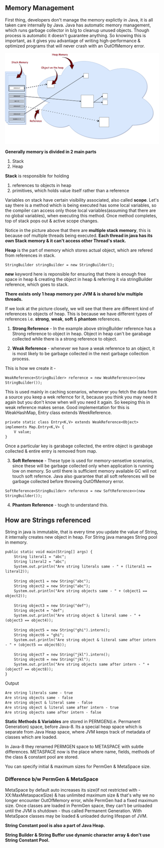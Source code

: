 ## Memory Management

First thing, developers don't manage the memory explictly in Java, it is all taken care internally by Java. Java has 
automatic memory management, which runs garbage collector in b/g to cleanup unused objects. Though process is automatic
it doesn't guarantee anything. So knowing this is important, as it gives you advantage of writing high-performance &
optimized programs that will never crash with an OutOfMemory error.

![Java Memory](https://github.com/deepakmotlani/Notes/blob/master/Core%20Java/images/java-memory-1.jpg)

**Generally memory is divided in 2 main parts**
1. Stack
2. Heap

**Stack** is responsible for holding 
1. references to objects in heap
2. primitives, which holds value itself rather than a reference

Variables on stack have certain visibility associated, also called **scope**. Let's say there is a method which is 
being executed has some local variables, so the compiler can access only those local variables(assuming that there
are no global variables), when executing this method. Once method completes, top of stack pops out & active scope 
changes.

Notice in the picture above that there are **multiple stack memory**, this is because oof multiple threads being executed.
**Each thread in java has its own Stack memory & it can't access other Thread's stack.**

**Heap** is the part of memory which stores actual object, which are refered from references in stack.

```
StringBuilder stringBuilder = new StringBuilder();
```

**new** keyword here is reponsible for ensuring that there is enough free space in heap & creating the object in heap &
referring it via stringBuilder reference, which goes to stack.

**There exists only 1 heap memory per JVM & is shared b/w multiple threads.** 

If we look at the picture closely, we will see that there are different kind of references to objects of heap. This is
because we have different types of references i.e. **strong**, **weak**, **soft** & **phantom** references.

1. **Strong Reference** - In the example above stringBuilder reference has a Strong reference to object in heap. 
Object in heap can't be garabage collected while there is a strong reference to object.

2. **Weak Reference** - whenever we have a weak reference to an object, it is most likely to be garbage collected in
the next garbage collection process.

This is how we create it -
```
WeakReference<StringBuilder> reference = new WeakReference<>(new StringBuilder());
```

This is used mainly in caching scenarios, whenever you fetch the data from a source you keep a wek refernce for it,
because you think you may need it again but you don't know when will you need it again. So keeping this in weak 
reference makes sense. Good implementation for this is WeakHashMap, Entry class extends WeekReference.

```
private static class Entry<K,V> extends WeakReference<Object> implements Map.Entry<K,V> {
	V value;
}
```

Once a particular key is garabage collected, the entire object is garabage collected & entire entry is removed from 
map.

3. **Soft Reference** - These type is used for memory-sensetive scenarios, since these will be garbage collected only
when application is running low on memory. So until there is sufficient memory available GC will not touch soft refernce.
Java also guarantee that all soft references will be garbage collected before throwing OutOfMemory error.

```
SoftReference<StringBuilder> reference = new SoftReference<>(new StringBuilder());
```

4. **Phantom Reference** - tough to understand this.


## How are Strings referenced
String in java is immutable, that is every time you update the value of String, it internally creates new object in 
heap. For String java manages String pool in memory. 

```
public static void main(String[] args) {
	String literal1 = "abc";
	String literal2 = "abc";
	System.out.println("Are string literals same - " + (literal1 == literal2));
	
	String object1 = new String("abc");
	String object2 = new String("abc");
	System.out.println("Are string objects same - " + (object1 == object2));
	
	String object3 = new String("def");
	String object4 = "def";
	System.out.println("Are string object & literal same - " + (object3 == object4));
	
	String object5 = new String("ghi").intern();
	String object6 = "ghi";
	System.out.println("Are string object & literal same after intern - " + (object5 == object6));
	
	String object7 = new String("jkl").intern();
	String object8 = new String("jkl");
	System.out.println("Are string objects same after intern - " + (object7 == object8));
}
```

Output 
```
Are string literals same - true
Are string objects same - false
Are string object & literal same - false
Are string object & literal same after intern - true
Are string objects same after intern - false
```

**Static Methods & Variables** are stored in PERMGEN(i.e. Permanent Generation) space, before Java-8. Its a special
heap space which is separate from Java Heap space, where JVM keeps track of metadata of classes which are loaded.

In Java-8 they renamed PERMGEN space to METASPACE with subtle differences. METASPACE now is the place where name, 
fields, methods of the class & constant pool are stored.

You can specify initial & maximum sizes for PermGen & MetaSpace size.

### Difference b/w PermGen & MetaSpace
MetaSpace by default auto increases its size(if not restricted with -XX:MaxMetaspaceSize) & has unlimited maximum
size & that's why we no longer encounter OutOfMemory error,  while PermGen had a fixed maximum size. 
Once classes are loaded in PermGen space, they can't be unloaded until the JVM is shutdown - thus called Permanent
Generation. With MetaSpace classes may be loaded & unloaded during lifespan of JVM.

**String Constant pool is also a part of Java Heap.**

**String Builder & String Buffer use dynamic character array & don't use String Constant Pool.**
